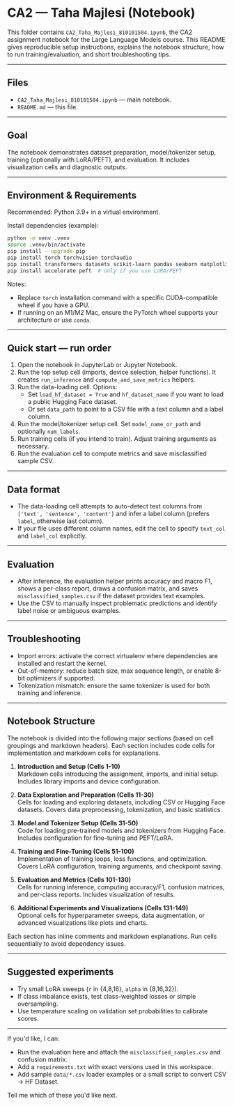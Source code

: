 # CA2 — Taha Majlesi (Notebook)

This folder contains `CA2_Taha_Majlesi_810101504.ipynb`, the CA2 assignment notebook for the Large Language Models course. This README gives reproducible setup instructions, explains the notebook structure, how to run training/evaluation, and short troubleshooting tips.

---

## Files

- `CA2_Taha_Majlesi_810101504.ipynb` — main notebook.
- `README.md` — this file.

---

## Goal

The notebook demonstrates dataset preparation, model/tokenizer setup, training (optionally with LoRA/PEFT), and evaluation. It includes visualization cells and diagnostic outputs.

---

## Environment & Requirements

Recommended: Python 3.9+ in a virtual environment.

Install dependencies (example):

```bash
python -m venv .venv
source .venv/bin/activate
pip install --upgrade pip
pip install torch torchvision torchaudio
pip install transformers datasets scikit-learn pandas seaborn matplotlib
pip install accelerate peft  # only if you use LoRA/PEFT
```

Notes:

- Replace `torch` installation command with a specific CUDA-compatible wheel if you have a GPU.
- If running on an M1/M2 Mac, ensure the PyTorch wheel supports your architecture or use `conda`.

---

## Quick start — run order

1. Open the notebook in JupyterLab or Jupyter Notebook.
2. Run the top setup cell (imports, device selection, helper functions). It creates `run_inference` and `compute_and_save_metrics` helpers.
3. Run the data-loading cell. Options:
   - Set `load_hf_dataset = True` and `hf_dataset_name` if you want to load a public Hugging Face dataset.
   - Or set `data_path` to point to a CSV file with a text column and a label column.
4. Run the model/tokenizer setup cell. Set `model_name_or_path` and optionally `num_labels`.
5. Run training cells (if you intend to train). Adjust training arguments as necessary.
6. Run the evaluation cell to compute metrics and save misclassified sample CSV.

---

## Data format

- The data-loading cell attempts to auto-detect text columns from `['text', 'sentence', 'content']` and infer a label column (prefers `label`, otherwise last column).
- If your file uses different column names, edit the cell to specify `text_col` and `label_col` explicitly.

---

## Evaluation

- After inference, the evaluation helper prints accuracy and macro F1, shows a per-class report, draws a confusion matrix, and saves `misclassified_samples.csv` if the dataset provides text examples.
- Use the CSV to manually inspect problematic predictions and identify label noise or ambiguous examples.

---

## Troubleshooting

- Import errors: activate the correct virtualenv where dependencies are installed and restart the kernel.
- Out-of-memory: reduce batch size, max sequence length, or enable 8-bit optimizers if supported.
- Tokenization mismatch: ensure the same tokenizer is used for both training and inference.

---

## Notebook Structure

The notebook is divided into the following major sections (based on cell groupings and markdown headers). Each section includes code cells for implementation and markdown cells for explanations.

1. **Introduction and Setup (Cells 1-10)**  
   Markdown cells introducing the assignment, imports, and initial setup. Includes library imports and device configuration.

2. **Data Exploration and Preparation (Cells 11-30)**  
   Cells for loading and exploring datasets, including CSV or Hugging Face datasets. Covers data preprocessing, tokenization, and basic statistics.

3. **Model and Tokenizer Setup (Cells 31-50)**  
   Code for loading pre-trained models and tokenizers from Hugging Face. Includes configuration for fine-tuning and PEFT/LoRA.

4. **Training and Fine-Tuning (Cells 51-100)**  
   Implementation of training loops, loss functions, and optimization. Covers LoRA configuration, training arguments, and checkpoint saving.

5. **Evaluation and Metrics (Cells 101-130)**  
   Cells for running inference, computing accuracy/F1, confusion matrices, and per-class reports. Includes visualization of results.

6. **Additional Experiments and Visualizations (Cells 131-149)**  
   Optional cells for hyperparameter sweeps, data augmentation, or advanced visualizations like plots and charts.

Each section has inline comments and markdown explanations. Run cells sequentially to avoid dependency issues.

---

## Suggested experiments

- Try small LoRA sweeps (`r` in {4,8,16}, `alpha` in {8,16,32}).
- If class imbalance exists, test class-weighted losses or simple oversampling.
- Use temperature scaling on validation set probabilities to calibrate scores.

---

If you'd like, I can:

- Run the evaluation here and attach the `misclassified_samples.csv` and confusion matrix.
- Add a `requirements.txt` with exact versions used in this workspace.
- Add sample `data/*.csv` loader examples or a small script to convert CSV → HF Dataset.

Tell me which of these you'd like next.
